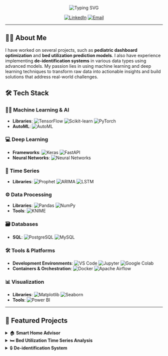 
<div align="center">
  
![Typing SVG](https://readme-typing-svg.herokuapp.com?font=Fira+Code&size=30&duration=3000&pause=1000&color=4ECDC4&center=true&vCenter=true&repeat=true&width=800&lines=Mahmoud+Ayman+%7C+Data+Scientist+%7C+AI+Engineer;Building+Innovative+ML+%26+DL+Solutions;Transforming+Data+into+Insights)

</div>

<div align="center">
  
[![LinkedIn](https://img.shields.io/badge/LinkedIn-Connect-blue)](https://www.linkedin.com/in/mahmoud-ayman-311389263/)
[![Email](https://img.shields.io/badge/Email-Contact-red)](mailto:mahmoodabusaa9@gmail.com)

</div>

---

## 👨‍💻 About Me

I have worked on several projects, such as **pediatric dashboard optimization** and **bed utilization prediction models**. I also have experience implementing **de-identification systems** in various data types using advanced models. My passion lies in using machine learning and deep learning techniques to transform raw data into actionable insights and build solutions that address real-world challenges.

## 🛠️ Tech Stack

### 🧑‍💻 **Machine Learning & AI**
- **Libraries**: ![TensorFlow](https://img.shields.io/badge/TensorFlow-FF6F00?style=for-the-badge&logo=tensorflow&logoColor=white) ![Scikit-learn](https://img.shields.io/badge/scikit--learn-%23F7931E.svg?style=for-the-badge&logo=scikit-learn&logoColor=white) ![PyTorch](https://img.shields.io/badge/PyTorch-%23EE4C2C.svg?style=for-the-badge&logo=PyTorch&logoColor=white)
- **AutoML**: ![AutoML](https://img.shields.io/badge/AutoML-0195FF?style=for-the-badge&logo=google-cloud&logoColor=white)
  
### 💻 **Deep Learning**
- **Frameworks**: ![Keras](https://img.shields.io/badge/Keras-D32F2F?style=for-the-badge&logo=keras&logoColor=white) ![FastAPI](https://img.shields.io/badge/FastAI-1F3A93?style=for-the-badge&logo=fastai&logoColor=white)
- **Neural Networks**: ![Neural Networks](https://img.shields.io/badge/Neural%20Networks-1F6B73?style=for-the-badge&logo=python&logoColor=white)

### 🔢 **Time Series**
- **Libraries**: ![Prophet](https://img.shields.io/badge/Prophet-212121?style=for-the-badge&logo=python&logoColor=white) ![ARIMA](https://img.shields.io/badge/ARIMA-1C4E80?style=for-the-badge&logo=python&logoColor=white) ![LSTM](https://img.shields.io/badge/LSTM-0071C5?style=for-the-badge&logo=python&logoColor=white)

### ⚙️ **Data Processing**
- **Libraries**: ![Pandas](https://img.shields.io/badge/Pandas-150458?style=for-the-badge&logo=pandas&logoColor=white) ![NumPy](https://img.shields.io/badge/numpy-%23013243.svg?style=for-the-badge&logo=numpy&logoColor=white)
- **Tools**: ![KNIME](https://img.shields.io/badge/KNIME-5A1B1C?style=for-the-badge&logo=knime&logoColor=white)

### 🗃️ **Databases**
- **SQL**: ![PostgreSQL](https://img.shields.io/badge/PostgreSQL-316192?style=for-the-badge&logo=postgresql&logoColor=white) ![MySQL](https://img.shields.io/badge/MySQL-005C84?style=for-the-badge&logo=mysql&logoColor=white)

### 🛠️ **Tools & Platforms**
- **Development Environments**: ![VS Code](https://img.shields.io/badge/VS%20Code-007ACC?style=for-the-badge&logo=visualstudiocode&logoColor=white) ![Jupyter](https://img.shields.io/badge/Jupyter-F37626?style=for-the-badge&logo=jupyter&logoColor=white) ![Google Colab](https://img.shields.io/badge/Google%20Colab-F9AB00?style=for-the-badge&logo=googlecolab&logoColor=white)
- **Containers & Orchestration**: ![Docker](https://img.shields.io/badge/Docker-2CA5E0?style=for-the-badge&logo=docker&logoColor=white) ![Apache Airflow](https://img.shields.io/badge/Apache%20Airflow-017CEE?style=for-the-badge&logo=Apache%20Airflow&logoColor=white)

### 📊 **Visualization**
- **Libraries**: ![Matplotlib](https://img.shields.io/badge/Matplotlib-#003366?style=for-the-badge&logo=matplotlib&logoColor=white) ![Seaborn](https://img.shields.io/badge/Seaborn-%23F38C3C.svg?style=for-the-badge&logo=seaborn&logoColor=white)
- **Tools**: ![Power BI](https://img.shields.io/badge/Power%20BI-ED6C33?style=for-the-badge&logo=powerbi&logoColor=white)

---

## 🚀 Featured Projects

<details>
<summary>🏠 <b>Smart Home Advisor</b></summary>

- 🔄 Built a comprehensive ETL pipeline for property data.
- 🐳 Implemented with **FastAPI**, **Docker**, **Apache Airflow**.
- 📊 Created **Power BI** dashboard for insights.
- 🤖 Developed **LLaMA 3.1** & **Groq** powered chatbot.

</details>

<details>
<summary>🛏️ <b>Bed Utilization Time Series Analysis</b></summary>

- 📈 Developed predictive models for hospital bed utilization.
- 🧠 Implemented **LSTM**, **Holt-Winters**, **SARIMA**.
- 📊 Improved resource allocation efficiency.

</details>

<details>
<summary>🔒 <b>De-identification System</b></summary>

- 🤖 Implemented de-identification systems using models like **Mistral** and **LLaMA**.
- 🏥 Ensured data privacy through innovative techniques.
- 📝 Applied to diverse datasets to preserve structure while hiding personal details.

</details>
